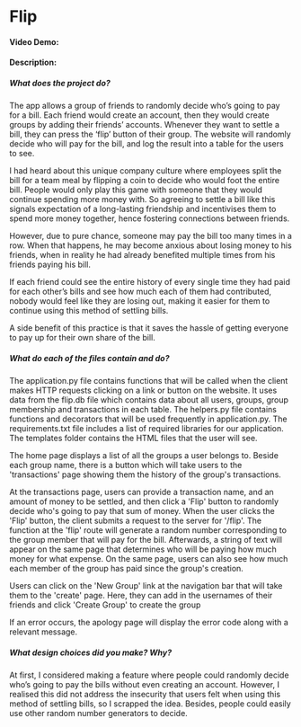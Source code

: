 # Flip
#### Video Demo:  <URL HERE>
#### Description:


##### What does the project do?

The app allows a group of friends to randomly decide who’s going to pay for a bill. Each friend would create an account, then they would create groups by adding their friends’ accounts. Whenever they want to settle a bill, they can press the ‘flip’ button of their group. The website will randomly decide who will pay for the bill, and log the result into a table for the users to see.

I had heard about this unique company culture where employees split the bill for a team meal by flipping a coin to decide who would foot the entire bill. People would only play this game with someone that they would continue spending more money with. So agreeing to settle a bill like this signals expectation of a long-lasting friendship and incentivises them to spend more money together, hence fostering connections between friends.

However, due to pure chance, someone may pay the bill too many times in a row. When that happens, he may become anxious about losing money to his friends, when in reality he had already benefited multiple times from his friends paying his bill.

If each friend could see the entire history of every single time they had paid for each other’s bills and see how much each of them had contributed, nobody would feel like they are losing out, making it easier for them to continue using this method of settling bills.

A side benefit of this practice is that it saves the hassle of getting everyone to pay up for their own share of the bill.


##### What do each of the files contain and do?
The application.py file contains functions that will be called when the client makes HTTP requests clicking on a link or button on the website. It uses data from the flip.db file which  contains data about all users, groups, group membership and transactions in each table. The helpers.py file contains functions and decorators that will be used frequently in application.py. The requirements.txt file includes a list of required libraries for our application. The templates folder contains the HTML files that the user will see.

The home page displays a list of all the groups a user belongs to. Beside each group name, there is a button which will take users to the 'transactions' page showing them the history of the group's transactions.

At the transactions page, users can provide a transaction name, and an amount of money to be settled, and then click a 'Flip' button to randomly decide who's going to pay that sum of money. When the user clicks the 'Flip' button, the client submits a request to the server for '/flip'. The function at the 'flip' route will generate a random number corresponding to the group member that will pay for the bill. Afterwards, a string of text will appear on the same page that determines who will be paying how much money for what expense. On the same page, users can also see how much each member of the group has paid since the group's creation.

Users can click on the 'New Group' link at the navigation bar that will take them to the 'create' page. Here, they can add in the usernames of their friends and click 'Create Group' to create the group

If an error occurs, the apology page will display the error code along with a relevant message.


##### What design choices did you make? Why?

At first, I considered making a feature where people could randomly decide who’s going to pay the bills without even creating an account. However, I realised this did not address the insecurity that users felt when using this method of settling bills, so I scrapped the idea. Besides, people could easily use other random number generators to decide.

